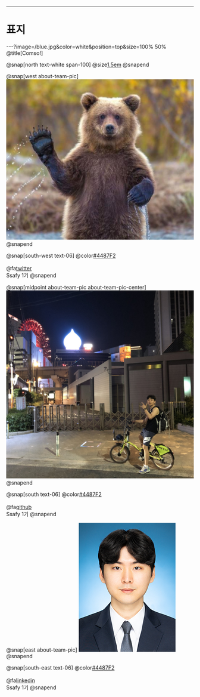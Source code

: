 ---
# 표지

---?image=/blue.jpg&color=white&position=top&size=100% 50% 
@title[Comso!]

@snap[north text-white span-100]
@size[1.5em](Comso!)
@snapend

@snap[west about-team-pic]
![곰_심상우](/곰_심상우.jpg)
@snapend

@snap[south-west text-06]
@color[#4487F2](심상우) 
<br><br>
@fa[twitter](심상우)
<br>
Ssafy 1기
@snapend

@snap[midpoint about-team-pic about-team-pic-center]
![jbb](jbb.jpg)
@snapend

@snap[south text-06]
@color[#4487F2](전준범)
<br><br>
@fa[github](~~~)
<br>
Ssafy 1기
@snapend

@snap[east about-team-pic]
![Taeho](/Taeho.jpg)
@snapend

@snap[south-east text-06]
@color[#4487F2](정태호)
<br><br>
@fa[linkedin](정태호)
<br>
Ssafy 1기
@snapend
